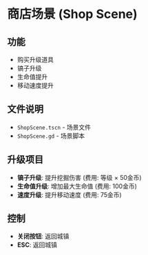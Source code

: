 # 商店场景 (Shop Scene)

## 功能

- 购买升级道具
- 镐子升级
- 生命值提升
- 移动速度提升

## 文件说明

- `ShopScene.tscn` - 场景文件
- `ShopScene.gd` - 场景脚本

## 升级项目

- **镐子升级**: 提升挖掘伤害 (费用: 等级 × 50金币)
- **生命值升级**: 增加最大生命值 (费用: 100金币)
- **速度升级**: 提升移动速度 (费用: 75金币)

## 控制

- **关闭按钮**: 返回城镇
- **ESC**: 返回城镇
